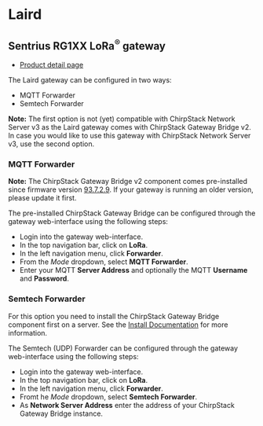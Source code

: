 # Laird

## Sentrius RG1XX LoRa<sup>&reg;</sup> gateway

* [Product detail page](https://www.lairdtech.com/products/rg1xx-lora-gateway)

The Laird gateway can be configured in two ways:

* MQTT Forwarder
* Semtech Forwarder

**Note:** The first option is not (yet) compatible with ChirpStack Network Server v3 as
the Laird gateway comes with ChirpStack Gateway Bridge v2. In case you would like to
use this gateway with ChirpStack Network Server v3, use the second option.

### MQTT Forwarder

**Note:** The ChirpStack Gateway Bridge v2 component comes pre-installed since firmware version
[93.7.2.9](https://assets.lairdtech.com/home/brandworld/files/CONN-RN-RG1xx-laird-93_7_2_9.pdf).
If your gateway is running an older version, please update it first.

The pre-installed ChirpStack Gateway Bridge can be configured through the gateway
web-interface using the following steps:

* Login into the gateway web-interface.
* In the top navigation bar, click on **LoRa**.
* In the left navigation menu, click **Forwarder**.
* From the *Mode* dropdown, select **MQTT Forwarder**.
* Enter your MQTT **Server Address** and optionally the MQTT **Username** and **Password**.

### Semtech Forwarder

For this option you need to install the ChirpStack Gateway Bridge component first on
a server. See the [Install Documentation](../install/) for
more information.

The Semtech (UDP) Forwarder can be configured through the gateway
web-interface using the following steps:

* Login into the gateway web-interface.
* In the top navigation bar, click on **LoRa**.
* In the left navigation menu, click **Forwarder**.
* Fromt he *Mode* dropdown, select **Semtech Forwarder**.
* As **Network Server Address** enter the address of your ChirpStack Gateway Bridge instance.
